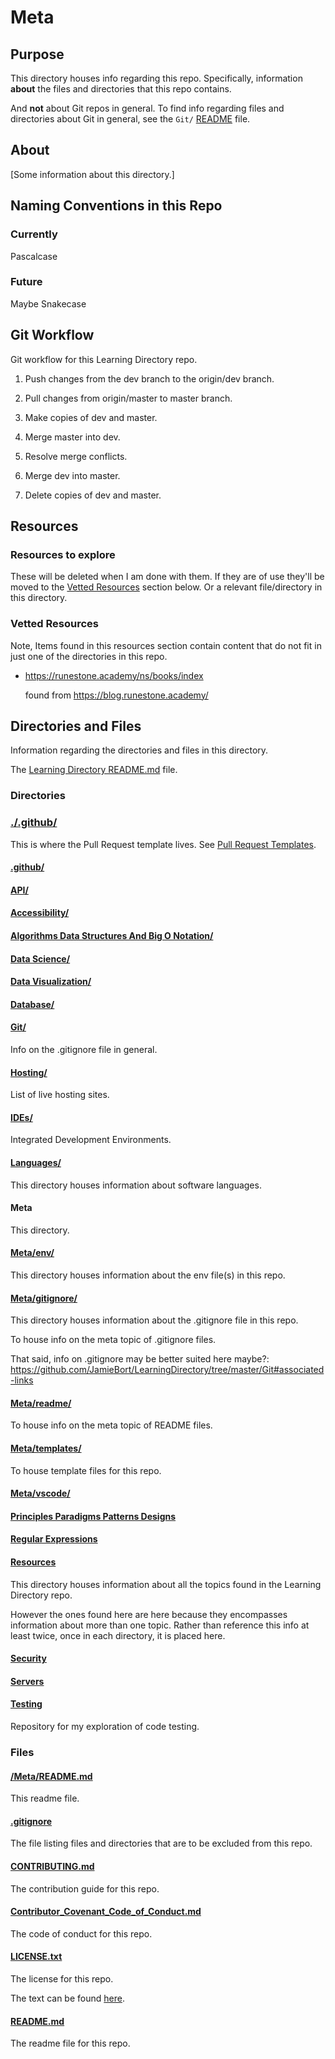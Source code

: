 # Meta

## Purpose

This directory houses info regarding this repo. Specifically, information **about** the files and directories that this repo contains.

And **not** about Git repos in general. To find info regarding files and directories about Git in general, see the `Git/` [README](../Git/README.md) file.

## About

[Some information about this directory.]

## Naming Conventions in this Repo

### Currently

Pascalcase

### Future

Maybe Snakecase

## Git Workflow

Git workflow for this Learning Directory repo.

1. Push changes from the dev branch to the origin/dev branch.

2. Pull changes from origin/master to master branch.

3. Make copies of dev and master.

4. Merge master into dev.

5. Resolve merge conflicts.

6. Merge dev into master.

7. Delete copies of dev and master.

## Resources

### Resources to explore

These will be deleted when I am done with them. If they are of use they'll be moved to the [Vetted Resources](#vetted-resources) section below. Or a relevant file/directory in this directory.

### Vetted Resources

Note, Items found in this resources section contain content that do not fit in just one of the directories in this repo.

- https://runestone.academy/ns/books/index

  found from https://blog.runestone.academy/

## Directories and Files

Information regarding the directories and files in this directory.

<!-- Navigate back to the [parent_readme_file/ README.md](../README.md) -->

The [Learning Directory README.md](../README.md) file.

<!-- The [Meta/ README.md](../Meta/README.md) file. -->

### Directories

### [./.github/](../.github)

This is where the Pull Request template lives. See [Pull Request Templates](https://github.com/JamieBort/LearningDirectory/tree/master/Git/pull_request_templates).

<!-- This is also where the Dependabot yaml file is. Right now it is used just for `Dependabot version updates`. See [Dependabot](../Git/security/README.md#dependabot). -->

#### [.github/](../.github/)

#### [API/](../API/)

#### [Accessibility/](../Accessibility/)

#### [Algorithms Data Structures And Big O Notation/](../AlgorithmsDataStructuresAndBigONotation/)

#### [Data Science/](../DataScience/)

#### [Data Visualization/](../DataVisualization/)

#### [Database/](../Databases/)

#### [Git/](../Git/)

Info on the .gitignore file in general.

#### [Hosting/](../Hosting/)

List of live hosting sites.

#### [IDEs/](../IDEs/)

Integrated Development Environments.

#### [Languages/](../Languages/)

This directory houses information about software languages.

#### Meta

This directory.

#### [Meta/env/](./env/)

This directory houses information about the env file(s) in this repo.

#### [Meta/gitignore/](./gitignore/)

This directory houses information about the .gitignore file in this repo.

To house info on the meta topic of .gitignore files.

That said, info on .gitignore may be better suited here maybe?: https://github.com/JamieBort/LearningDirectory/tree/master/Git#associated-links

#### [Meta/readme/](./readme/)

To house info on the meta topic of README files.

#### [Meta/templates/](./templates/)

To house template files for this repo.

#### [Meta/vscode/](./vscode/)

#### [Principles Paradigms Patterns Designs](../PrinciplesParadigmsPatternsDesigns/)

#### [Regular Expressions](../RegularExpressions/)

#### [Resources](../Resources/)

This directory houses information about all the topics found in the Learning Directory repo.

However the ones found here are here because they encompasses information about more than one topic. Rather than reference this info at least twice, once in each directory, it is placed here.

#### [Security](../Security/)

#### [Servers](../Servers/)

#### [Testing](../Testing/)

Repository for my exploration of code testing.

### Files

#### [/Meta/README.md](./README.md)

This readme file.

#### [.gitignore](../.gitignore)

The file listing files and directories that are to be excluded from this repo.

#### [CONTRIBUTING.md](../CONTRIBUTING.md)

The contribution guide for this repo.

#### [Contributor_Covenant_Code_of_Conduct.md](../Contributor_Covenant_Code_of_Conduct.md)

The code of conduct for this repo.

#### [LICENSE.txt](../LICENSE.txt)

The license for this repo.

The text can be found [here](../LICENSE.txt).

#### [README.md](../README.md)

The readme file for this repo.
